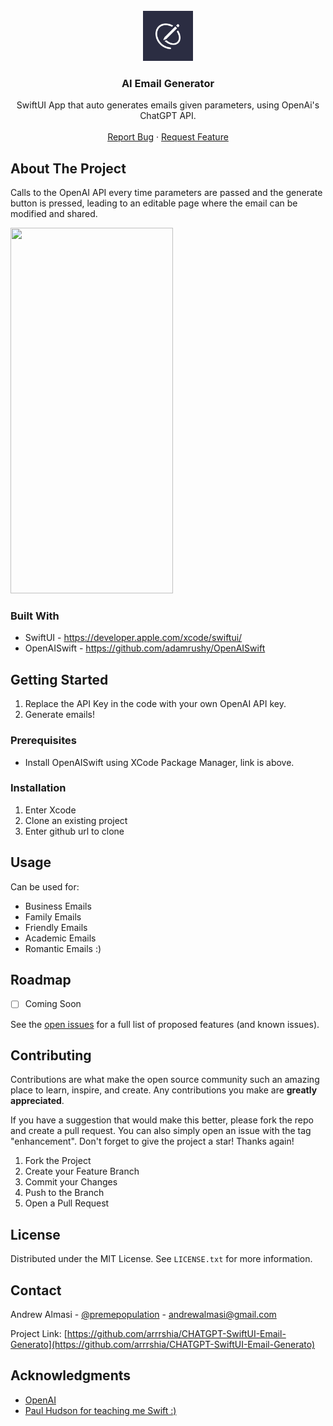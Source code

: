 <!-- PROJECT LOGO -->
<br />
<div align="center">
  <a href="https://github.com/arrrshia/Playlist-App">
    <img src="appstore1024.png" alt="Logo" width="80" height="80">
  </a>

<h3 align="center">AI Email Generator</h3>

  <p align="center">
    SwiftUI App that auto generates emails given parameters, using OpenAi's ChatGPT API.
    <br />
    <br />
    <a href="https://github.com/arrrshia/CHATGPT-SwiftUI-Email-Generator/issues">Report Bug</a>
    ·
    <a href="https://github.com/arrrshia/CHATGPT-SwiftUI-Email-Generator/issues">Request Feature</a>
  </p>
</div>


<!-- ABOUT THE PROJECT -->
## About The Project

Calls to the OpenAI API every time parameters are passed and the generate button is pressed, leading to an editable page where the email can be modified and shared.

<img src="https://media1.giphy.com/media/CyRxXToRH8ulFZlm49/giphy.gif?cid=790b761149a9457d2f189a01c41a97631995b2529c8e05d8&rid=giphy.gif&ct=g" width="260" height="585">


### Built With

* SwiftUI - https://developer.apple.com/xcode/swiftui/
* OpenAISwift - https://github.com/adamrushy/OpenAISwift


<!-- GETTING STARTED -->
## Getting Started

1) Replace the API Key in the code with your own OpenAI API key.
2) Generate emails!

### Prerequisites

* Install OpenAISwift using XCode Package Manager, link is above.

### Installation

1) Enter Xcode
2) Clone an existing project
3) Enter github url to clone


<!-- USAGE EXAMPLES -->
## Usage

Can be used for:
* Business Emails
* Family Emails
* Friendly Emails
* Academic Emails
* Romantic Emails :)


<!-- ROADMAP -->
## Roadmap

- [ ] Coming Soon

See the [open issues](https://github.com/arrrshia/CHATGPT-SwiftUI-Email-Generator/issues) for a full list of proposed features (and known issues).


<!-- CONTRIBUTING -->
## Contributing

Contributions are what make the open source community such an amazing place to learn, inspire, and create. Any contributions you make are **greatly appreciated**.

If you have a suggestion that would make this better, please fork the repo and create a pull request. You can also simply open an issue with the tag "enhancement".
Don't forget to give the project a star! Thanks again!

1. Fork the Project
2. Create your Feature Branch 
3. Commit your Changes 
4. Push to the Branch
5. Open a Pull Request


<!-- LICENSE -->
## License

Distributed under the MIT License. See `LICENSE.txt` for more information.


<!-- CONTACT -->
## Contact

Andrew Almasi - [@premepopulation](https://twitter.com/premepopulation) - andrewalmasi@gmail.com

Project Link: [https://github.com/arrrshia/CHATGPT-SwiftUI-Email-Generato](https://github.com/arrrshia/CHATGPT-SwiftUI-Email-Generato)


<!-- ACKNOWLEDGMENTS -->
## Acknowledgments

* [OpenAI](https://github.com/adamrushy/OpenAISwift)
* [Paul Hudson for teaching me Swift :)](https://twitter.com/twostraws?ref_src=twsrc%5Egoogle%7Ctwcamp%5Eserp%7Ctwgr%5Eauthor)
